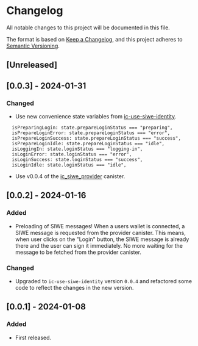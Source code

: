 # Changelog

All notable changes to this project will be documented in this file.

The format is based on [Keep a Changelog](https://keepachangelog.com/en/1.0.0/),
and this project adheres to [Semantic Versioning](https://semver.org/spec/v2.0.0.html).

## [Unreleased]

## [0.0.3] - 2024-01-31

### Changed
- Use new convenience state variables from [ic-use-siwe-identity](https://www.npmjs.com/package/ic-use-siwe-identity).
```
  isPreparingLogin: state.prepareLoginStatus === "preparing",
  isPrepareLoginError: state.prepareLoginStatus === "error",
  isPrepareLoginSuccess: state.prepareLoginStatus === "success",
  isPrepareLoginIdle: state.prepareLoginStatus === "idle",
  isLoggingIn: state.loginStatus === "logging-in",
  isLoginError: state.loginStatus === "error",
  isLoginSuccess: state.loginStatus === "success",
  isLoginIdle: state.loginStatus === "idle",  
```
- Use v0.0.4 of the [ic_siwe_provider](https://github.com/kristoferlund/ic-siwe/tree/main/packages/ic_siwe_provider) canister.


## [0.0.2] - 2024-01-16

### Added

- Preloading of SIWE messages! When a users wallet is connected, a SIWE message is requested from the provider canister. This
  means, when user clicks on the "Login" button, the SIWE message is already there and the user can sign it immediately. No
  more waiting for the message to be fetched from the provider canister.

### Changed

- Upgraded to `ic-use-siwe-identity` version `0.0.4` and refactored some code to reflect the changes in the new version.

## [0.0.1] - 2024-01-08

### Added

- First released.
